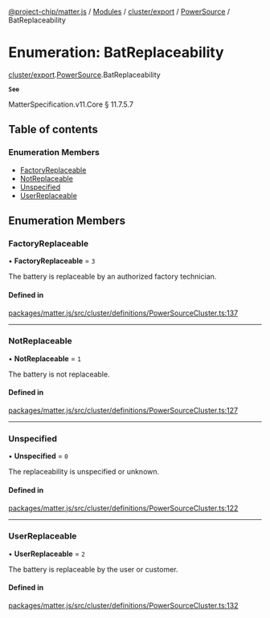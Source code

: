 [@project-chip/matter.js](../README.md) / [Modules](../modules.md) / [cluster/export](../modules/cluster_export.md) / [PowerSource](../modules/cluster_export.PowerSource.md) / BatReplaceability

# Enumeration: BatReplaceability

[cluster/export](../modules/cluster_export.md).[PowerSource](../modules/cluster_export.PowerSource.md).BatReplaceability

**`See`**

MatterSpecification.v11.Core § 11.7.5.7

## Table of contents

### Enumeration Members

- [FactoryReplaceable](cluster_export.PowerSource.BatReplaceability.md#factoryreplaceable)
- [NotReplaceable](cluster_export.PowerSource.BatReplaceability.md#notreplaceable)
- [Unspecified](cluster_export.PowerSource.BatReplaceability.md#unspecified)
- [UserReplaceable](cluster_export.PowerSource.BatReplaceability.md#userreplaceable)

## Enumeration Members

### FactoryReplaceable

• **FactoryReplaceable** = ``3``

The battery is replaceable by an authorized factory technician.

#### Defined in

[packages/matter.js/src/cluster/definitions/PowerSourceCluster.ts:137](https://github.com/project-chip/matter.js/blob/c0d55745d5279e16fdfaa7d2c564daa31e19c627/packages/matter.js/src/cluster/definitions/PowerSourceCluster.ts#L137)

___

### NotReplaceable

• **NotReplaceable** = ``1``

The battery is not replaceable.

#### Defined in

[packages/matter.js/src/cluster/definitions/PowerSourceCluster.ts:127](https://github.com/project-chip/matter.js/blob/c0d55745d5279e16fdfaa7d2c564daa31e19c627/packages/matter.js/src/cluster/definitions/PowerSourceCluster.ts#L127)

___

### Unspecified

• **Unspecified** = ``0``

The replaceability is unspecified or unknown.

#### Defined in

[packages/matter.js/src/cluster/definitions/PowerSourceCluster.ts:122](https://github.com/project-chip/matter.js/blob/c0d55745d5279e16fdfaa7d2c564daa31e19c627/packages/matter.js/src/cluster/definitions/PowerSourceCluster.ts#L122)

___

### UserReplaceable

• **UserReplaceable** = ``2``

The battery is replaceable by the user or customer.

#### Defined in

[packages/matter.js/src/cluster/definitions/PowerSourceCluster.ts:132](https://github.com/project-chip/matter.js/blob/c0d55745d5279e16fdfaa7d2c564daa31e19c627/packages/matter.js/src/cluster/definitions/PowerSourceCluster.ts#L132)
